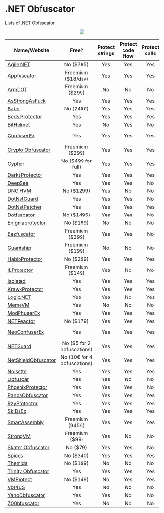 # .NET Obfuscator

 Lists of .NET Obfuscator
 
 <p align="center">
  <img src="https://www.mindphp.com/images/knowledge/IT/Microsoft_.NET_logo.png"/>
</p>

| Name/Website |                                Free? |         Protect strings | Protect code flow | Protect calls | Protect resources | Protect names |  Anti tampering |  Anti debugger | Virtualization protection | Packer/Compressor |
|----------|                                :-------------:   |:-------------:    |:-------------:  |:-------------:|:-------------:    |:-------------:|:-------------:   |:-------------:     |:-------------:|          ------:| 
|[Agile.NET](https://secureteam.net/acode) | No ($795) |            Yes           | Yes                 | Yes          | Yes                 | Yes          | Yes            | Yes                  | Yes                  | No
|[Appfuscator](https://appfuscator.com/) | Freemium ($18/day) |   Yes           | Yes                 | Yes          | No                  | Yes          | No             | No                   | No                   | No
|[ArmDOT](https://www.armdot.com/) | Freemium ($299)           |   No            | No                  | No           | No                  | No           | No             | No                   | Yes                  | No
|[AsStrongAsFuck](https://github.com/Charterino/AsStrongAsFuck) | Yes  |   Yes    | Yes                 | Yes          | No                  | Yes          | No             | No                   | No                   | Yes
|[Babel](https://www.babelfor.net/)        | No (245€)          |   Yes           | Yes                 | Yes          | No                  | Yes          | No             | Yes                  | Yes                  | No
|[Beds Protector](https://github.com/BedTheGod/ConfuserEx-Mod-By-Bed) | Yes | Yes | Yes                 | Yes          | Yes                 | Yes          | Yes            | Yes                  | No                   | Yes
|[BitHelmet](https://bithelmet.software.informer.com/) | Yes    | No              | Yes                 | No           | No                  | Yes          | No             | No                   | No                   | No 
|[ConfuserEx](https://github.com/yck1509/ConfuserEx) | Yes      | Yes             | Yes                 | Yes          | Yes                 | Yes          | Yes            | Yes                  | Yes with [KoiVM](https://github.com/yck1509/KoiVM) (free) | Yes 
|[Crypto Obfuscator](https://www.ssware.com/cryptoobfuscator/obfuscator-net.htm) | Freemium ($299)|Yes| Yes | Yes      | Yes                 | Yes          | Yes            | Yes                  | Yes                  | Yes 
|[Cyphor](https://cyphor.net/details)      | No ($499 for full) |  Yes            | Yes                 | Yes          | Yes                 | Yes          | Yes            | Yes                  | Yes                  | Yes
|[DarksProtector](https://github.com/BillytheButcher/DarksProtector)| Yes |  Yes  | Yes                 | Yes          | Yes                 | Yes          | Yes            | Yes                  | Yes                  | Yes
|[DeepSea](https://deepsea-obfuscator.soft112.com/)| Yes        |  Yes            | Yes                 | No           | No                  | Yes          | No             | No                   | No                   | No
|[DNG HVM](http://www.dnguard.net/index.php)| No ($1299)        |  Yes            | No                  | No           | Yes                 | Yes          | Yes            | Yes                  | Yes                  | No
|[DotNetGuard](https://github.com/Modify24x7/DotNetGuard)| Yes  |  Yes            | Yes                 | No           | No                  | Yes          | No             | Yes                  | Yes                  | No
|[DotNetPatcher](https://www.upload.ee/files/11446368/DotNetPatcher.rar.html)| Yes |  Yes | Yes         | Yes          | No                  | Yes          | Yes            | Yes                  | No                   | No
|[Dotfuscator](https://www.preemptive.com/products/dotfuscator/overview)| No ($1495) |  Yes | Yes       | No           | No                  | Yes          | Yes            | Yes                  | No                   | No
|[Enigmaprotector](https://enigmaprotector.com/en/about.html)| No ($199) |  No     | No                 | No           | No                  | No           | No             | Yes                  | No                   | Yes
|[Eazfuscator](https://www.gapotchenko.com/eazfuscator.net)| Freemium ($399) |  Yes     | Yes           | No           | Yes                 | Yes          | No             | Yes                  | Yes                  | Yes
|[Guardship](https://github.com/Rustemsoft/Guardship-.NET-Protector)| Freemium ($199) |  No    | No                 | No           | No                  | No           | No             | Yes                  | Yes                  | No
|[HabibProtector](https://discord.gg/rQ4P6ZV)| No ($299)        |  Yes            | Yes                 | Yes          | No                  | Yes          | Yes            | Yes                  | Yes                  | No
|[ILProtector](http://www.vgrsoft.net/Products/ILProtector)| Freemium ($149) |  Yes  | No               | No           | No                  | No           | Yes            | Yes                  | No                   | Yes
|[Isolated](https://github.com/Sato-Isolated/Isolated)| Yes     |  Yes             | Yes                | Yes          | No                  | Yes          | Yes            | Yes                  | No                   | No
|[KrawkProtector](https://github.com/cristlxrd/Krawk-Protector)| Yes |  Yes        | Yes                | Yes          | No                  | Yes          | Yes            | Yes                  | No                   | No
|[Logic.NET](https://github.com/AnErrupTion/LoGiC.NET)| Yes     |  Yes            | No                  | Yes          | No                  | Yes          | Yes            | No                   | No                   | No
|[MemeVM](https://github.com/TobitoFatitoNulled/MemeVM)| Yes    |  No             | No                  | No           | No                  | No           | No             | No                   | Yes                  | No
|[ModPhuserEx](https://github.com/0xFireball/ModPhuserEx)| Yes  |  Yes            | Yes                 | Yes          | Yes                 | Yes          | Yes            | Yes                  | No                   | No
|[NETReactor](https://www.eziriz.com/)| No ($179)               |  Yes            | Yes                 | Yes          | Yes                 | Yes          | Yes            | Yes                  | Yes                  | No
|[NeoConfuserEx](https://github.com/XenocodeRCE/neo-ConfuserEx) | Yes |  Yes      | Yes                 | Yes          | Yes                 | Yes          | Yes            | Yes                  | Yes with [KoiVM](https://github.com/yck1509/KoiVM) (free) | Yes
|[NETGuard](https://netguard.io/)| No ($5 for 2 obfuscations)   |  Yes            | Yes                 | Yes          | No                  | Yes          | Yes            | Yes                  | Yes                  | No
|[NetShieldObfuscator](https://discord.gg/baVPenN)| No (10€ for 4 obfuscations)   |  Yes | Yes          | Yes          | No                  | Yes          | Yes            | Yes                  | Yes                  | No
|[Noisette](https://github.com/XenocodeRCE/Noisette-Obfuscator)| Yes   |  Yes     | Yes                 | Yes          | No                  | Yes          | No             | No                   | No                   | No
|[Obfuscar](https://github.com/obfuscar/obfuscar)| Yes          |  Yes            | No                  | No           | No                  | Yes          | No             | No                   | No                   | No
|[PhoenixProtector](https://ntcore.com/?page_id=384)| Yes       |  Yes            | Yes                 | No           | No                  | Yes          | No             | No                   | No                   | No
|[PandaObfuscator](https://github.com/barotyson/Panda-Obfuscator)| Yes |  Yes     | Yes                 | Yes          | No                  | No           | No             | No                   | No                   | No
|[RzyProtector](https://github.com/Riziebtw/RzyProtector)| Yes  |  Yes            | Yes                 | Yes          | Yes                 | Yes          | Yes            | Yes                  | No                   | No
|[SkiDzEx](https://github.com/NotPrab/SkiDzEX)| Yes             |  Yes            | Yes                 | Yes          | Yes                 | Yes          | Yes            | Yes                  | No                   | No
|[SmartAssembly](https://www.red-gate.com/products/dotnet-development/smartassembly/)| Freemium (945€)  | Yes | Yes | Yes | Yes              | Yes          | Yes            | Yes                  | No                   | No
|[StrongVM](https://github.com/Modify24x7/StrongVM)| Freemium ($99)  | Yes             | No             | No            | Yes                | No           | Yes            | Yes                  | Yes                  | No
|[Skater Obfuscator](http://rustemsoft.com/obfuscator.aspx)| No ($79)  | Yes             | Yes           | No            | No                | Yes          | Yes            | Yes                  | No                   | No
|[Spices](https://www.9rays.net/Category/55-spicesnet-obfuscator.aspx)| No ($340)  | Yes | Yes          | Yes           | Yes                | Yes          | Yes            | Yes                  | No                   | No
|[Themida](https://www.oreans.com/Themida.php)| No ($199)      | No                 | No                | No            | Yes                | No           | Yes            | Yes                  | No                   | Yes
|[Trinity Obfuscator](https://github.com/TrinityNET/Trinity-ConfuserEx-Mod)| Yes  | Yes  | Yes          | Yes           | No                 | Yes          | Yes            | Yes                  | No                   | No
|[VMProtect](https://vmpsoft.com/) | No ($149)                 | No               | Yes                 | Yes           | No                 | No           | Yes            | Yes                  | Yes                  | No
|[Vot4CS](https://github.com/tum-i22/vot4cs) | Yes             | No               | No                  | No            | No                 | No           | No             | No                   | Yes                  | No
|[YanoObfuscator](https://yano.informer.com/) | Yes            | Yes              | No                  | No            | No                 | Yes          | No             | No                   | No                   | No
|[Z00bfuscator](https://github.com/Dentrax/Z00bfuscator) | Yes | No               | No                  | No            | No                 | Yes          | No             | No                   | No                   | No










 
